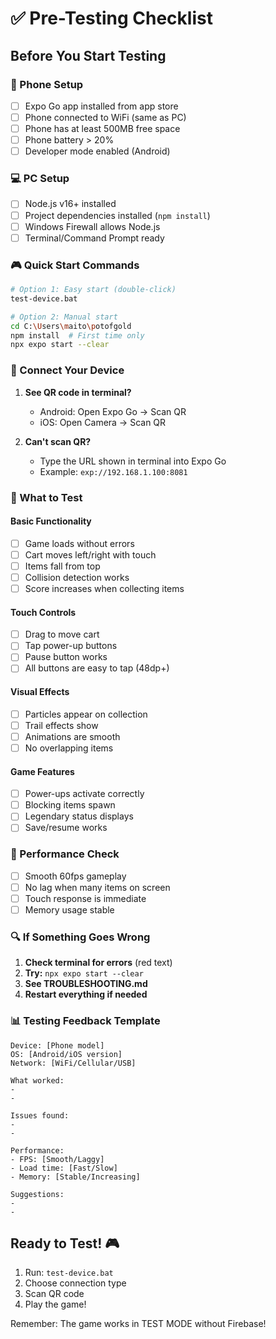# ✅ Pre-Testing Checklist

## Before You Start Testing

### 📱 Phone Setup
- [ ] Expo Go app installed from app store
- [ ] Phone connected to WiFi (same as PC)
- [ ] Phone has at least 500MB free space
- [ ] Phone battery > 20%
- [ ] Developer mode enabled (Android)

### 💻 PC Setup  
- [ ] Node.js v16+ installed
- [ ] Project dependencies installed (`npm install`)
- [ ] Windows Firewall allows Node.js
- [ ] Terminal/Command Prompt ready

### 🎮 Quick Start Commands

```bash
# Option 1: Easy start (double-click)
test-device.bat

# Option 2: Manual start
cd C:\Users\maito\potofgold
npm install  # First time only
npx expo start --clear
```

### 📲 Connect Your Device

1. **See QR code in terminal?**
   - Android: Open Expo Go → Scan QR
   - iOS: Open Camera → Scan QR

2. **Can't scan QR?**
   - Type the URL shown in terminal into Expo Go
   - Example: `exp://192.168.1.100:8081`

### 🎯 What to Test

#### Basic Functionality
- [ ] Game loads without errors
- [ ] Cart moves left/right with touch
- [ ] Items fall from top
- [ ] Collision detection works
- [ ] Score increases when collecting items

#### Touch Controls
- [ ] Drag to move cart
- [ ] Tap power-up buttons
- [ ] Pause button works
- [ ] All buttons are easy to tap (48dp+)

#### Visual Effects
- [ ] Particles appear on collection
- [ ] Trail effects show
- [ ] Animations are smooth
- [ ] No overlapping items

#### Game Features
- [ ] Power-ups activate correctly
- [ ] Blocking items spawn
- [ ] Legendary status displays
- [ ] Save/resume works

### 🚀 Performance Check
- [ ] Smooth 60fps gameplay
- [ ] No lag when many items on screen
- [ ] Touch response is immediate
- [ ] Memory usage stable

### 🔍 If Something Goes Wrong

1. **Check terminal for errors** (red text)
2. **Try:** `npx expo start --clear`
3. **See TROUBLESHOOTING.md**
4. **Restart everything if needed**

### 📊 Testing Feedback Template

```
Device: [Phone model]
OS: [Android/iOS version]
Network: [WiFi/Cellular/USB]

What worked:
- 
- 

Issues found:
- 
- 

Performance:
- FPS: [Smooth/Laggy]
- Load time: [Fast/Slow]
- Memory: [Stable/Increasing]

Suggestions:
- 
- 
```

## Ready to Test! 🎮

1. Run: `test-device.bat`
2. Choose connection type
3. Scan QR code
4. Play the game!

Remember: The game works in TEST MODE without Firebase!